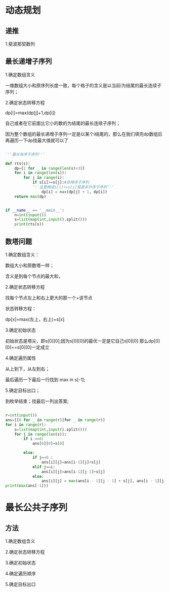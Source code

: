 # 动态规划

## 递推

1.斐波那契数列

## 最长递增子序列

1.确定数组含义

一维数组大小和原序列长度一致，每个格子的含义是以当前i为结尾的最长连续子序列；

2.确定状态转移方程

dp[i]=max(dp[j]+1,dp[i])

自己或者在它前面比它小的数的为结尾的最长连续子序列；


因为整个数组的最长递增子序列一定是以某个i结尾的，那么在我们填完dp数组后再遍历一下dp找最大值就可以了

```python

'''最长有序子序列'''

def rts(s):
    dp=[1 for _ in range(len(s)+3)]
    for i in range(len(s)):
        for j in range(i):
            if s[i]>=s[j]:#非降序子序列
            '''这里换成s[i]<=s[j]就是非升序子序列'''
                dp[i] = max(dp[j] + 1, dp[i])
    return max(dp)


if __name__ == '__main__':
    n=int(input())
    s=list(map(int,input().split()))
    print(rts(s))
```

## 数塔问题

1.确定数组含义：

数组大小和原数塔一样；

含义是到每个节点的最大和，

2.确定状态转移方程

找每个节点左上和右上更大的那一个+该节点

状态转移方程：

dp[x]=max(左上，右上)+s[x]

3.确定初始状态

初始状态是塔尖，即s[0][0];因为s[0][0]的最优一定是它自己s[0][0]
那么dp[0][0]==s[0][0]一定成立

4.确定遍历属性

从上到下，从左到右；

最后遍历一下最后一行找到 max in s[-1];

5.确定目标出口；

到枚举结束；找最后一列出答案;

```python

r=int(input())
ans=[[0 for _ in range(r)]for _ in range(r)]
for i in range(r):
    s=list(map(int,input().split()))
    for j in range(len(s)):
        if i ==0:
            ans[0][0]=s[0]

        else:
            if j==0 :
                ans[i][j]=ans[i-1][j]+s[j]
            elif j==i:
                ans[i][j]=ans[i-1][j-1]+s[j]
            else:
                ans[i][j] = max(ans[i - 1][j - 1] + s[j], ans[i - 1][j] + s[j])
print(max(ans[-1]))
```

# 最长公共子序列




## 方法

1.确定数组含义

2.确定状态转移方程

3.确定初始状态

4.确定遍历顺序

5.确定目标出口

